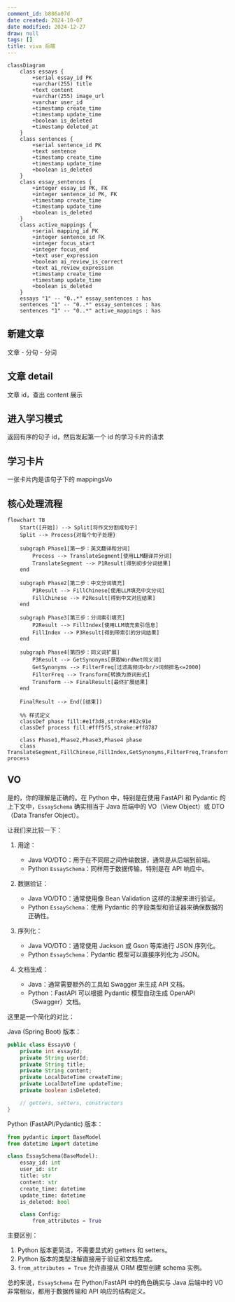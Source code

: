 ```yaml
---
comment_id: b886a07d
date created: 2024-10-07
date modified: 2024-12-27
draw: null
tags: []
title: viva 后端
---
```

```mermaid
classDiagram
    class essays {
        +serial essay_id PK
        +varchar(255) title
        +text content
        +varchar(255) image_url
        +varchar user_id
        +timestamp create_time
        +timestamp update_time
        +boolean is_deleted
        +timestamp deleted_at
    }
    class sentences {
        +serial sentence_id PK
        +text sentence
        +timestamp create_time
        +timestamp update_time
        +boolean is_deleted
    }
    class essay_sentences {
        +integer essay_id PK, FK
        +integer sentence_id PK, FK
        +timestamp create_time
        +timestamp update_time
        +boolean is_deleted
    }
    class active_mappings {
        +serial mapping_id PK
        +integer sentence_id FK
        +integer focus_start
        +integer focus_end
        +text user_expression
        +boolean ai_review_is_correct
        +text ai_review_expression
        +timestamp create_time
        +timestamp update_time
        +boolean is_deleted
    }
    essays "1" -- "0..*" essay_sentences : has
    sentences "1" -- "0..*" essay_sentences : has
    sentences "1" -- "0..*" active_mappings : has
```

## 新建文章

文章 - 分句 - 分词

## 文章 detail

文章 id，查出 content 展示

## 进入学习模式

返回有序的句子 id，然后发起第一个 id 的学习卡片的请求

## 学习卡片

一张卡片内是该句子下的 mappingsVo

## 核心处理流程

```mermaid
flowchart TB
    Start([开始]) --> Split[将作文分割成句子]
    Split --> Process{对每个句子处理}
    
    subgraph Phase1[第一步：英文翻译和分词]
        Process --> TranslateSegment[使用LLM翻译并分词]
        TranslateSegment --> P1Result[得到初步分词结果]
    end
    
    subgraph Phase2[第二步：中文分词填充]
        P1Result --> FillChinese[使用LLM填充中文分词]
        FillChinese --> P2Result[得到中文对应结果]
    end
    
    subgraph Phase3[第三步：分词索引填充]
        P2Result --> FillIndex[使用LLM填充索引信息]
        FillIndex --> P3Result[得到带索引的分词结果]
    end
    
    subgraph Phase4[第四步：同义词扩展]
        P3Result --> GetSynonyms[获取WordNet同义词]
        GetSynonyms --> FilterFreq[过滤高频词<br/>词频排名<=2000]
        FilterFreq --> Transform[转换为原词形式]
        Transform --> FinalResult[最终扩展结果]
    end
    
    FinalResult --> End([结束])

    %% 样式定义
    classDef phase fill:#e1f3d8,stroke:#82c91e
    classDef process fill:#fff5f5,stroke:#ff8787
    
    class Phase1,Phase2,Phase3,Phase4 phase
    class TranslateSegment,FillChinese,FillIndex,GetSynonyms,FilterFreq,Transform process
```

## VO

是的，你的理解是正确的。在 Python 中，特别是在使用 FastAPI 和 Pydantic 的上下文中，`EssaySchema` 确实相当于 Java 后端中的 VO（View Object）或 DTO（Data Transfer Object）。

让我们来比较一下：

1. 用途：
   - Java VO/DTO：用于在不同层之间传输数据，通常是从后端到前端。
   - Python `EssaySchema`：同样用于数据传输，特别是在 API 响应中。

2. 数据验证：
   - Java VO/DTO：通常使用像 Bean Validation 这样的注解来进行验证。
   - Python `EssaySchema`：使用 Pydantic 的字段类型和验证器来确保数据的正确性。

3. 序列化：
   - Java VO/DTO：通常使用 Jackson 或 Gson 等库进行 JSON 序列化。
   - Python `EssaySchema`：Pydantic 模型可以直接序列化为 JSON。

4. 文档生成：
   - Java：通常需要额外的工具如 Swagger 来生成 API 文档。
   - Python：FastAPI 可以根据 Pydantic 模型自动生成 OpenAPI（Swagger）文档。

这里是一个简化的对比：

Java (Spring Boot) 版本：

```java
public class EssayVO {
    private int essayId;
    private String userId;
    private String title;
    private String content;
    private LocalDateTime createTime;
    private LocalDateTime updateTime;
    private boolean isDeleted;

    // getters, setters, constructors
}
```

Python (FastAPI/Pydantic) 版本：

```python
from pydantic import BaseModel
from datetime import datetime

class EssaySchema(BaseModel):
    essay_id: int
    user_id: str
    title: str
    content: str
    create_time: datetime
    update_time: datetime
    is_deleted: bool

    class Config:
        from_attributes = True
```

主要区别：

1. Python 版本更简洁，不需要显式的 getters 和 setters。
2. Python 版本的类型注解直接用于验证和文档生成。
3. `from_attributes = True` 允许直接从 ORM 模型创建 schema 实例。

总的来说，`EssaySchema` 在 Python/FastAPI 中的角色确实与 Java 后端中的 VO 非常相似，都用于数据传输和 API 响应的结构定义。
